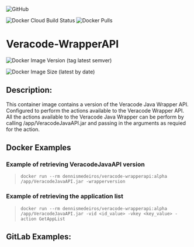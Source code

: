 

![GitHub](https://img.shields.io/github/license/dennismedeiros/veracode-wrapperapi-container?style=plastic)

![Docker Cloud Build Status](https://img.shields.io/docker/cloud/build/dennismedeiros/veracode-wrapperapi)
![Docker Pulls](https://img.shields.io/docker/pulls/dennismedeiros/veracode-wrapperapi)

# Veracode-WrapperAPI

![Docker Image Version (tag latest semver)](https://img.shields.io/docker/v/dennismedeiros/veracode-wrapperapi/latest)

![Docker Image Size (latest by date)](https://img.shields.io/docker/image-size/dennismedeiros/veracode-wrapperapi)


## Description: 
This container image contains a version of the Veracode Java Wrapper API. Configured to perform the actions available to the Veracode Wrapper API. All the actions available to the Veracode Java Wrapper can be perform by calling /app/VeracodeJavaAPI.jar and passing in the arguments as requied for the action. 

## Docker Examples
### Example of retrieving VeracodeJavaAPI version
> `docker run --rm dennismedeiros/veracode-wrapperapi:alpha /app/VeracodeJavaAPI.jar -wrapperversion`

### Example of retrieving the application list
> `docker run --rm dennismedeiros/veracode-wrapperapi:alpha /app/VeracodeJavaAPI.jar -vid <id_value> -vkey <key_value> -action GetAppList`

## GitLab Examples: